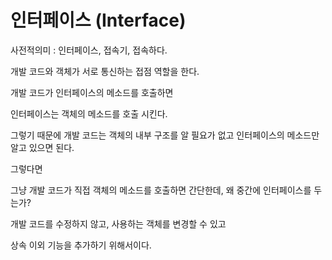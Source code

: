 # 인터페이스 (Interface)



사전적의미 : 인터페이스, 접속기, 접속하다.



개발 코드와 객체가 서로 통신하는 접점 역할을 한다.

개발 코드가 인터페이스의 메소드를 호출하면 

인터페이스는 객체의 메소드를 호출 시킨다.



그렇기 때문에 개발 코드는 객체의 내부 구조를 알 필요가 없고 인터페이스의 메소드만 알고 있으면 된다.



그렇다면

그냥 개발 코드가 직접 객체의 메소드를 호출하면 간단한데, 왜 중간에 인터페이스를 두는가?



개발 코드를 수정하지 않고, 사용하는 객체를 변경할 수 있고

상속 이외 기능을 추가하기 위해서이다.